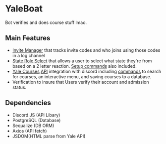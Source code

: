 # YaleBoat

Bot verifies and does course stuff lmao.

## Main Features
* [Invite Manager](util/inviteManager.js) that tracks invite codes and who joins using those codes in a log channel 
* [State Role Select](util/stateManager.js) that allows a user to select what state they're from based on a 2 letter reaction. [Setup commands](commands/setup.js) also included.
* [Yale Courses](courses) [API](apis/YaleCourses.js) integration with discord including [commands](commands/course.js) to search for courses, an interactive menu, and saving courses to a database.
* Verification to insure that Users verify their account and admission status.

## Dependencies

- Discord.JS (API Libary)
- PostgreSQL (Database)
- Sequalize (DB ORM)
- Axios (API fetch)
- JSDOM(HTML parse from Yale API)


